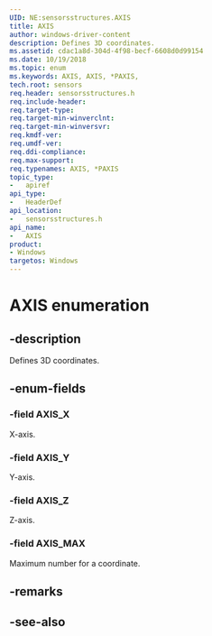 ```yaml
---
UID: NE:sensorsstructures.AXIS
title: AXIS
author: windows-driver-content
description: Defines 3D coordinates.
ms.assetid: cdac1a8d-304d-4f98-becf-6608d0d99154
ms.date: 10/19/2018
ms.topic: enum
ms.keywords: AXIS, AXIS, *PAXIS, 
tech.root: sensors
req.header: sensorsstructures.h
req.include-header:
req.target-type:
req.target-min-winverclnt:
req.target-min-winversvr:
req.kmdf-ver:
req.umdf-ver:
req.ddi-compliance:
req.max-support:
req.typenames: AXIS, *PAXIS
topic_type: 
-	apiref
api_type: 
-	HeaderDef
api_location: 
-	sensorsstructures.h
api_name: 
-	AXIS
product: 
- Windows
targetos: Windows
---
```


# AXIS enumeration

## -description

Defines 3D coordinates.

## -enum-fields

### -field AXIS_X 

X-axis.

### -field AXIS_Y 

Y-axis.

### -field AXIS_Z 

Z-axis.

### -field AXIS_MAX 

Maximum number for a coordinate.

## -remarks

## -see-also
